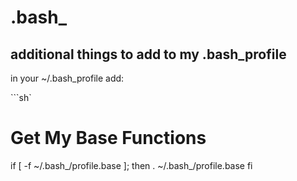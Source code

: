 # .bash_
## additional things to add to my .bash_profile
in your ~/.bash_profile add:

```sh`
# Get My Base Functions
if [ -f ~/.bash_/profile.base ]; then
        . ~/.bash_/profile.base
fi
```
